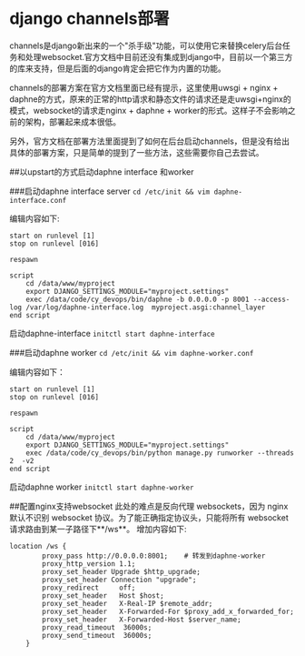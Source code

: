 django channels部署
=========================== 

channels是django新出来的一个"杀手级"功能，可以使用它来替换celery后台任务和处理websocket.官方文档中目前还没有集成到django中，目前以一个第三方的库来支持，但是后面的django肯定会把它作为内置的功能。

channels的部署方案在官方文档里面已经有提示，这里使用uwsgi + nginx + daphne的方式，原来的正常的http请求和静态文件的请求还是走uwsgi+nginx的模式，websocket的请求走nginx + daphne + worker的形式。这样子不会影响之前的架构，部署起来成本很低。

另外，官方文档在部署方法里面提到了如何在后台启动channels，但是没有给出具体的部署方案，只是简单的提到了一些方法，这些需要你自己去尝试。

##以upstart的方式启动daphne interface 和worker

###启动daphne interface server
`cd /etc/init && vim daphne-interface.conf`

编辑内容如下:
```
start on runlevel [1] 
stop on runlevel [016]

respawn

script
    cd /data/www/myproject
    export DJANGO_SETTINGS_MODULE="myproject.settings"
    exec /data/code/cy_devops/bin/daphne -b 0.0.0.0 -p 8001 --access-log /var/log/daphne-interface.log  myproject.asgi:channel_layer
end script
```

启动daphne-interface
`initctl start daphne-interface`

###启动daphne worker
`cd /etc/init && vim daphne-worker.conf`

编辑内容如下：
```
start on runlevel [1] 
stop on runlevel [016]

respawn

script
    cd /data/www/myproject
    export DJANGO_SETTINGS_MODULE="myproject.settings"
    exec /data/code/cy_devops/bin/python manage.py runworker --threads 2  -v2 
end script
```

启动daphne worker
`initctl start daphne-worker`

##配置nginx支持websocket
此处的难点是反向代理 websockets，因为 nginx 默认不识别 websocket 协议。为了能正确指定协议头，只能将所有 websocket 请求路由到某一子路径下**/ws**。
增加内容如下:
```
location /ws {
        proxy_pass http://0.0.0.0:8001;    # 转发到daphne-worker
        proxy_http_version 1.1;
        proxy_set_header Upgrade $http_upgrade;
        proxy_set_header Connection "upgrade";
        proxy_redirect     off;
        proxy_set_header   Host $host;
        proxy_set_header   X-Real-IP $remote_addr;
        proxy_set_header   X-Forwarded-For $proxy_add_x_forwarded_for;
        proxy_set_header   X-Forwarded-Host $server_name;
        proxy_read_timeout  36000s;
        proxy_send_timeout  36000s;
    }
```
